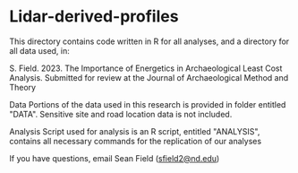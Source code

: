 # Lidar-derived-profiles
This directory contains code written in R for all analyses, and a directory for all data used, in:

S. Field. 2023. The Importance of Energetics in Archaeological Least Cost Analysis. Submitted for review at the Journal of Archaeological Method and Theory

Data
Portions of the data used in this research is provided in folder entitled "DATA". Sensitive site and road location data is not included.

Analysis
Script used for analysis is an R script, entitled "ANALYSIS", contains all necessary commands for the replication of our analyses

If you have questions, email Sean Field (sfield2@nd.edu)
